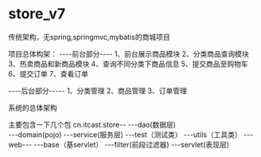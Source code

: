 # store_v7
传统架构，无spring,springmvc,mybatis的商城项目

项目总体构架：
----前台部分----
1、前台展示商品模块
2、分类商品查询模块
3、热卖商品和新商品模块
4、查询不同分类下商品信息
5、提交商品至购物车
6、提交订单
7、查看订单

----后台部分-----
1、分类管理
2、商品管理
3、订单管理

系统的总体架构

主要包含一下几个包
cn.itcast.store--
              ---dao(数据层)  
              ---domain(pojo)
              ---service(服务层)
              ---test（测试类）
              ---utils（工具类）
              ---web---
                    ---base（基servlet）
                    ---filter(前段过滤器)
                    ---servlet(表现层)
